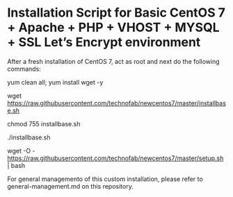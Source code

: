 # Installation Script for Basic CentOS 7 + Apache + PHP + VHOST + MYSQL + SSL Let’s Encrypt environment

After a fresh installation of CentOS 7, act as root and next do the following commands:

yum clean all; yum install wget -y

wget https://raw.githubusercontent.com/technofab/newcentos7/master/installbase.sh 

chmod 755 installbase.sh

./installbase.sh

wget -O - https://raw.githubusercontent.com/technofab/newcentos7/master/setup.sh | bash

For general managemento of this custom installation, please refer to general-management.md on this repository.
